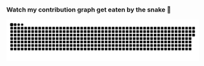 ### Watch my contribution graph get eaten by the snake 🐍

![snake gif](https://github.com/lemuelgomez/lemuelgomez/blob/output/github-contribution-grid-snake.svg)

<p align="center>
[![GitHub Streak](http://github-readme-streak-stats.herokuapp.com?user=lemuelgomez&theme=tokyonight&hide_border=true)](https://git.io/streak-stats)
</p>

